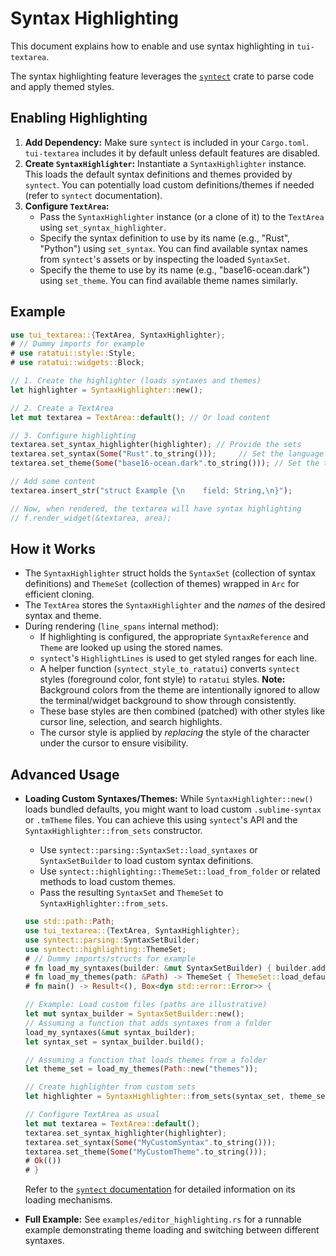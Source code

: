 # Syntax Highlighting

This document explains how to enable and use syntax highlighting in `tui-textarea`.

The syntax highlighting feature leverages the [`syntect`](https://github.com/trishume/syntect) crate to parse code and apply themed styles.

## Enabling Highlighting

1.  **Add Dependency:** Make sure `syntect` is included in your `Cargo.toml`. `tui-textarea` includes it by default unless default features are disabled.
2.  **Create `SyntaxHighlighter`:** Instantiate a `SyntaxHighlighter` instance. This loads the default syntax definitions and themes provided by `syntect`. You can potentially load custom definitions/themes if needed (refer to `syntect` documentation).
3.  **Configure `TextArea`:**
    *   Pass the `SyntaxHighlighter` instance (or a clone of it) to the `TextArea` using `set_syntax_highlighter`.
    *   Specify the syntax definition to use by its name (e.g., "Rust", "Python") using `set_syntax`. You can find available syntax names from `syntect`'s assets or by inspecting the loaded `SyntaxSet`.
    *   Specify the theme to use by its name (e.g., "base16-ocean.dark") using `set_theme`. You can find available theme names similarly.

## Example

```rust
use tui_textarea::{TextArea, SyntaxHighlighter};
# // Dummy imports for example
# use ratatui::style::Style;
# use ratatui::widgets::Block;

// 1. Create the highlighter (loads syntaxes and themes)
let highlighter = SyntaxHighlighter::new();

// 2. Create a TextArea
let mut textarea = TextArea::default(); // Or load content

// 3. Configure highlighting
textarea.set_syntax_highlighter(highlighter); // Provide the sets
textarea.set_syntax(Some("Rust".to_string()));     // Set the language
textarea.set_theme(Some("base16-ocean.dark".to_string())); // Set the theme

// Add some content
textarea.insert_str("struct Example {\n    field: String,\n}");

// Now, when rendered, the textarea will have syntax highlighting
// f.render_widget(&textarea, area);
```

## How it Works

*   The `SyntaxHighlighter` struct holds the `SyntaxSet` (collection of syntax definitions) and `ThemeSet` (collection of themes) wrapped in `Arc` for efficient cloning.
*   The `TextArea` stores the `SyntaxHighlighter` and the *names* of the desired syntax and theme.
*   During rendering (`line_spans` internal method):
    *   If highlighting is configured, the appropriate `SyntaxReference` and `Theme` are looked up using the stored names.
    *   `syntect`'s `HighlightLines` is used to get styled ranges for each line.
    *   A helper function (`syntect_style_to_ratatui`) converts `syntect` styles (foreground color, font style) to `ratatui` styles. **Note:** Background colors from the theme are intentionally ignored to allow the terminal/widget background to show through consistently.
    *   These base styles are then combined (patched) with other styles like cursor line, selection, and search highlights.
    *   The cursor style is applied by *replacing* the style of the character under the cursor to ensure visibility.

## Advanced Usage

*   **Loading Custom Syntaxes/Themes:** While `SyntaxHighlighter::new()` loads bundled defaults, you might want to load custom `.sublime-syntax` or `.tmTheme` files. You can achieve this using `syntect`'s API and the `SyntaxHighlighter::from_sets` constructor.

    *   Use `syntect::parsing::SyntaxSet::load_syntaxes` or `SyntaxSetBuilder` to load custom syntax definitions.
    *   Use `syntect::highlighting::ThemeSet::load_from_folder` or related methods to load custom themes.
    *   Pass the resulting `SyntaxSet` and `ThemeSet` to `SyntaxHighlighter::from_sets`.

    ```rust
    use std::path::Path;
    use tui_textarea::{TextArea, SyntaxHighlighter};
    use syntect::parsing::SyntaxSetBuilder;
    use syntect::highlighting::ThemeSet;
    # // Dummy imports/structs for example
    # fn load_my_syntaxes(builder: &mut SyntaxSetBuilder) { builder.add_from_folder("syntaxes", true).unwrap(); }
    # fn load_my_themes(path: &Path) -> ThemeSet { ThemeSet::load_defaults() }
    # fn main() -> Result<(), Box<dyn std::error::Error>> {

    // Example: Load custom files (paths are illustrative)
    let mut syntax_builder = SyntaxSetBuilder::new();
    // Assuming a function that adds syntaxes from a folder
    load_my_syntaxes(&mut syntax_builder); 
    let syntax_set = syntax_builder.build();

    // Assuming a function that loads themes from a folder
    let theme_set = load_my_themes(Path::new("themes"));

    // Create highlighter from custom sets
    let highlighter = SyntaxHighlighter::from_sets(syntax_set, theme_set);

    // Configure TextArea as usual
    let mut textarea = TextArea::default();
    textarea.set_syntax_highlighter(highlighter);
    textarea.set_syntax(Some("MyCustomSyntax".to_string()));
    textarea.set_theme(Some("MyCustomTheme".to_string())); 
    # Ok(())
    # }
    ```
    Refer to the [`syntect` documentation](https://docs.rs/syntect/latest/syntect/) for detailed information on its loading mechanisms.

*   **Full Example:** See `examples/editor_highlighting.rs` for a runnable example demonstrating theme loading and switching between different syntaxes.
